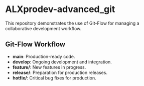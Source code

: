 # ALXprodev-advanced_git
This repository demonstrates the use of Git-Flow for managing a collaborative development workflow.

## Git-Flow Workflow
- **main**: Production-ready code.
- **develop**: Ongoing development and integration.
- **feature/**: New features in progress.
- **release/**: Preparation for production releases.
- **hotfix/**: Critical bug fixes for production.
